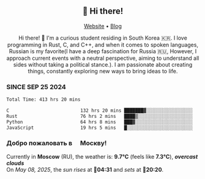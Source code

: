 <h2 align="center">👋 Hi there!</h2>
<p align="center">
  <a href="https://urdekcah.ru">Website</a> •
  <a href="https://urdekcah.blog">Blog</a>
</p>

<p align="center">
  Hi there! 👋 I'm a curious student residing in South Korea 🇰🇷. I love programming in Rust, C, and C++, and when it comes to spoken languages, Russian is my favorite(I have a deep fascination for Russia 🇷🇺, However, I approach current events with a neutral perspective, aiming to understand all sides without taking a political stance.). I am passionate about creating things, constantly exploring new ways to bring ideas to life.
</p>

### SINCE SEP 25 2024
<!--START_SECTION:waka-->
<!--LAST_WAKA_UPDATE:2025-05-06 18:09:39-->
```txt
Total Time: 413 hrs 20 mins

C                          132 hrs 20 mins ███████▓░░░░░░░░░░░░░░░░░   31.14 %
Rust                       76 hrs 2 mins   ████▒░░░░░░░░░░░░░░░░░░░░   17.89 %
Python                     64 hrs 8 mins   ███▓░░░░░░░░░░░░░░░░░░░░░   15.09 %
JavaScript                 19 hrs 5 mins   █░░░░░░░░░░░░░░░░░░░░░░░░   04.49 %
```
<!--END_SECTION:waka-->

<h3>Добро пожаловать в <img src="https://cdn-icons-png.flaticon.com/512/197/197408.png" width="13"/> Москву!</h3>

<!--START_SECTION:weather:moscow-->
<!--LAST_WEATHER_UPDATE:2025-05-08 15:07:47-->
Currently in **Moscow** (RU), the weather is: **9.7°C** (feels like **7.3°C**), ***overcast clouds***<br/>
On *May 08, 2025*, the *sun rises* at 🌅**04:31** and *sets* at 🌇**20:20**.
<!--END_SECTION:weather-->
